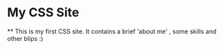 # My CSS Site

** This is my first CSS site. It contains a brief 'about me' , some skills and other blips :)
